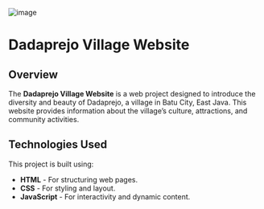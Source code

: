 ![image](https://github.com/user-attachments/assets/47b4ce9e-e6d8-43a3-bcdf-e8c6b16d580d)

# Dadaprejo Village Website

## Overview
The **Dadaprejo Village Website** is a web project designed to introduce the diversity and beauty of Dadaprejo, a village in Batu City, East Java. This website provides information about the village’s culture, attractions, and community activities.

## Technologies Used
This project is built using:
- **HTML** - For structuring web pages.
- **CSS** - For styling and layout.
- **JavaScript** - For interactivity and dynamic content.
